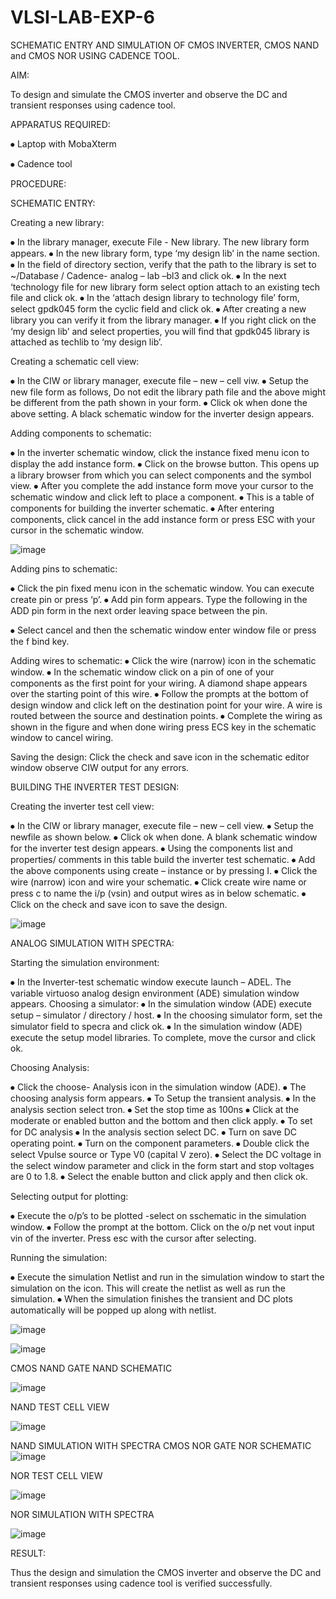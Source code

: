 # VLSI-LAB-EXP-6

SCHEMATIC ENTRY AND SIMULATION OF CMOS INVERTER, CMOS NAND and CMOS NOR USING CADENCE TOOL.


AIM:


To design and simulate the CMOS inverter and observe the DC and transient responses using cadence tool.


APPARATUS REQUIRED:

⦁ Laptop with MobaXterm

⦁ Cadence tool

PROCEDURE:

SCHEMATIC ENTRY:

Creating a new library:



⦁ In the library manager, execute File - New library. The new library form appears. ⦁ In the new library form, type ‘my design lib’ in the name section. ⦁ In the field of directory section, verify that the path to the library is set to ~/Database / Cadence- analog – lab –bl3 and click ok. ⦁ In the next ‘technology file for new library form select option attach to an existing tech file and click ok. ⦁ In the ‘attach design library to technology file’ form, select gpdk045 form the cyclic field and click ok. ⦁ After creating a new library you can verify it from the library manager. ⦁ If you right click on the ‘my design lib’ and select properties, you will find that gpdk045 library is attached as techlib to ‘my design lib’.

Creating a schematic cell view:



⦁ In the CIW or library manager, execute file – new – cell viw. ⦁ Setup the new file form as follows, Do not edit the library path file and the above might be different from the path shown in your form. ⦁ Click ok when done the above setting. A black schematic window for the inverter design appears.

Adding components to schematic:



⦁ In the inverter schematic window, click the instance fixed menu icon to display the add instance form. ⦁ Click on the browse button. This opens up a library browser from which you can select components and the symbol view. ⦁ After you complete the add instance form move your cursor to the schematic window and click left to place a component. ⦁ This is a table of components for building the inverter schematic. ⦁ After entering components, click cancel in the add instance form or press ESC with your cursor in the schematic window.




![image](https://github.com/shridharshini8524/VLSI-LAB-EXP-6/assets/148639799/bfd7bae5-8cd7-4e3c-86fc-6fa2d7610ea3)



Adding pins to schematic:


⦁ Click the pin fixed menu icon in the schematic window. You can execute create pin or press ‘p’. ⦁ Add pin form appears. Type the following in the ADD pin form in the next order leaving space between the pin.

⦁ Select cancel and then the schematic window enter window file or press the f bind key.



Adding wires to schematic:
⦁ Click the wire (narrow) icon in the schematic window. ⦁ In the schematic window click on a pin of one of your components as the first point for your wiring. A diamond shape appears over the starting point of this wire. ⦁ Follow the prompts at the bottom of design window and click left on the destination point for your wire. A wire is routed between the source and destination points. ⦁ Complete the wiring as shown in the figure and when done wiring press ECS key in the schematic window to cancel wiring.



Saving the design:
Click the check and save icon in the schematic editor window observe CIW output for any errors.

BUILDING THE INVERTER TEST DESIGN:


Creating the inverter test cell view:


⦁ In the CIW or library manager, execute file – new – cell view. ⦁ Setup the newfile as shown below. ⦁ Click ok when done. A blank schematic window for the inverter test design appears. ⦁ Using the components list and properties/ comments in this table build the inverter test schematic. ⦁ Add the above components using create – instance or by pressing I. ⦁ Click the wire (narrow) icon and wire your schematic. ⦁ Click create wire name or press c to name the i/p (vsin) and output wires as in below schematic. ⦁ Click on the check and save icon to save the design.



![image](https://github.com/shridharshini8524/VLSI-LAB-EXP-6/assets/148639799/48fea175-e10d-485f-971f-023fb8c46702)


ANALOG SIMULATION WITH SPECTRA:


Starting the simulation environment:


⦁ In the Inverter-test schematic window execute launch – ADEL. The variable virtuoso analog design environment (ADE) simulation window appears. Choosing a simulator: ⦁ In the simulation window (ADE) execute setup – simulator / directory / host. ⦁ In the choosing simulator form, set the simulator field to specra and click ok. ⦁ In the simulation window (ADE) execute the setup model libraries. To complete, move the cursor and click ok.



Choosing Analysis:



⦁ Click the choose- Analysis icon in the simulation window (ADE). ⦁ The choosing analysis form appears. ⦁ To Setup the transient analysis. ⦁ In the analysis section select tron. ⦁ Set the stop time as 100ns ⦁ Click at the moderate or enabled button and the bottom and then click apply. ⦁ To set for DC analysis ⦁ In the analysis section select DC. ⦁ Turn on save DC operating point. ⦁ Turn on the component parameters. ⦁ Double click the select Vpulse source or Type V0 (capital V zero). ⦁ Select the DC voltage in the select window parameter and click in the form start and stop voltages are 0 to 1.8. ⦁ Select the enable button and click apply and then click ok.



Selecting output for plotting:


⦁ Execute the o/p’s to be plotted -select on sschematic in the simulation window. ⦁ Follow the prompt at the bottom. Click on the o/p net vout input vin of the inverter. Press esc with the cursor after selecting.



Running the simulation:


⦁ Execute the simulation Netlist and run in the simulation window to start the simulation on the icon. This will create the netlist as well as run the simulation. ⦁ When the simulation finishes the transient and DC plots automatically will be popped up along with netlist.




![image](https://github.com/shridharshini8524/VLSI-LAB-EXP-6/assets/148639799/618a1725-c01c-4fe7-ae37-50d1efb57706)




![image](https://github.com/shridharshini8524/VLSI-LAB-EXP-6/assets/148639799/efca61ac-5fce-4509-b2b4-6b56d3696021)



CMOS NAND GATE
NAND SCHEMATIC


![image](https://github.com/shridharshini8524/VLSI-LAB-EXP-6/assets/148639799/39244d27-fd16-48f0-a82a-8364788d8ddf)


NAND TEST CELL VIEW



![image](https://github.com/shridharshini8524/VLSI-LAB-EXP-6/assets/148639799/ea0229bf-28dc-42c0-a965-83aa08e15927)




NAND SIMULATION WITH SPECTRA
CMOS NOR GATE NOR SCHEMATIC
![image](https://github.com/shridharshini8524/VLSI-LAB-EXP-6/assets/148639799/51ed2331-e1e9-496e-acac-198adc4f1c25)




NOR TEST CELL VIEW



![image](https://github.com/shridharshini8524/VLSI-LAB-EXP-6/assets/148639799/7655cc01-ee92-4f8c-9c6b-b895ee679813)




NOR SIMULATION WITH SPECTRA



![image](https://github.com/shridharshini8524/VLSI-LAB-EXP-6/assets/148639799/8ca311fa-a51c-4e14-90dd-65a38a1fbf7d)



RESULT:



Thus the design and simulation the CMOS inverter and observe the DC and transient responses using cadence tool is verified successfully.

